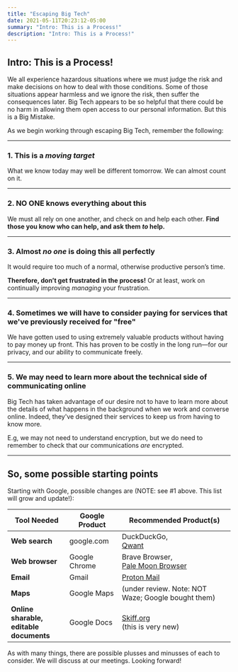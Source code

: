 ```yaml
---
title: "Escaping Big Tech"
date: 2021-05-11T20:23:12-05:00
summary: "Intro: This is a Process!"
description: "Intro: This is a Process!"
---
```


## Intro: This is a Process!

We all experience hazardous situations where we must judge the risk and make decisions on how to deal with those conditions. Some of those situations appear harmless and we ignore the risk, then suffer the consequences later. Big Tech appears to be so helpful that there could be no harm in allowing them open access to our personal information. But this is a Big Mistake.  

As we begin working through escaping Big Tech, remember the following:  

---

### 1. This is a *moving target*

What we know today may well be different tomorrow. We can almost count on it.  

---

### 2. NO ONE knows everything about this 

We must all rely on one another, and check on and help each other. **Find those you know who can help, and ask them *to* help.** 

--- 

### 3. Almost *no one* is doing this all perfectly 

It would require too much of a normal, otherwise productive person’s time.  

**Therefore, don’t get frustrated in the process!** Or at least, work on continually improving *managing* your frustration.  

---

### 4. Sometimes we will have to consider paying for services that we've previously received for "free"

We have gotten used to using extremely valuable products without having to pay money up front. This has proven to be costly in the long run&mdash;for our privacy, and our ability to communicate freely.

---

### 5. We may need to learn more about the technical side of communicating online

Big Tech has taken advantage of our desire not to have to learn more about the details of what happens in the background when we work and converse online. Indeed, they've designed their services to keep us from having to know more.  

E.g, we may not need to understand encryption, but we do need to remember to check that our communications *are* encrypted.  

---

## So, some possible starting points

Starting with Google, possible changes are (NOTE: see #1 above. This list will grow and update!):

| Tool Needed  | Google Product  | Recommended Product(s)  |
|---|---|---|
| **Web search**  | google.com  | DuckDuckGo, <br>[Qwant](https://www.qwant.com/)  |
| **Web browser**  | Google Chrome  | Brave Browser, <br>[Pale Moon Browser](https://www.palemoon.org/)  |
| **Email**  | Gmail  | [Proton Mail](https://protonmail.com/)  |
| **Maps**  | Google Maps  | (under review. Note: NOT Waze; Google bought them)  |
|  **Online sharable, <br>editable documents** | Google Docs  | [Skiff.org](https://www.skiff.org/) <br>(this is very new)  |



As with many things, there are possible plusses and minusses of each to consider. We will discuss at our meetings. Looking forward!  
